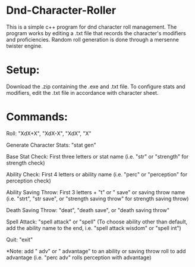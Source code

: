 # Dnd-Character-Roller
This is a simple c++ program for dnd character roll management. The program works by editing a .txt file that records the character's modifiers and proficiencies. Random roll generation is done through a mersenne twister engine.

# Setup:

Download the .zip containing the .exe and .txt file. To configure stats and modifiers, edit the .txt file in accordance with character sheet.

# Commands:

Roll: "XdX+X", "XdX-X", "XdX\", "X"

Generate Character Stats: "stat gen"

Base Stat Check: First three letters or stat name (i.e. "str" or "strength" for strength check)

Ability Check: First 4 letters or ability name (i.e. "perc" or "perception" for perception check)

Ability Saving Throw: First 3 letters + "t" or " save" or saving throw name (i.e. "strt", "str save", or "strength saving throw" for strength saving throw)

Death Saving Throw: "deat", "death save", or "death saving throw"

Spell Attack: "spell attack" or "spell" (To choose ability other than default, add the ability name to the end, i.e. "spell attack wisdom" or "spell int")

Quit: "exit"

*Note: add " adv" or " advantage" to an ability or saving throw roll to add advantage (i.e. "perc adv" rolls perception with advantage)
